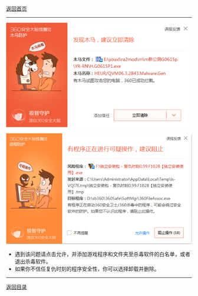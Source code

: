 [返回首页](/index.md)

***
![](/img/tanchuang1.png)


![](/img/tanchuang2.png)

* 遇到该问题请点击允许，并添加游戏程序和文件夹至杀毒软件的白名单，或者退出杀毒软件。
* 如果你不信任复仇时刻的程序安全性，你可以选择卸载并删除。

***
[返回目录](/QuestionNAnswer/index.md#gaming-problem)

